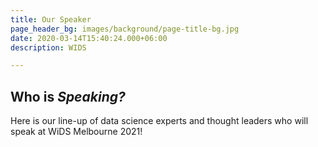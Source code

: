 ```yaml
---
title: Our Speaker
page_header_bg: images/background/page-title-bg.jpg
date: 2020-03-14T15:40:24.000+06:00
description: WIDS

---
```

## Who is _Speaking?_

Here is our line-up of data science experts and thought leaders who will speak at WiDS Melbourne 2021!